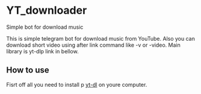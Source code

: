 # YT_downloader
Simple bot for download music

This is simple telegram bot for download music from YouTube. Also you can download short video using after link command like -v or -video. 
Main library is yt-dlp link in bellow.

<h2>How to use</h2>

Fisrt off all you need to install p <a href="https://github.com/yt-dlp/yt-dlp" class="ssilka">yt-dl</a> on youre computer. 
